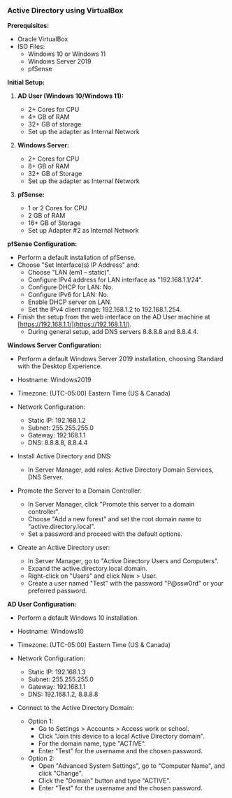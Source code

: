 ### Active Directory using VirtualBox

**Prerequisites:**
- Oracle VirtualBox
- ISO Files:
  - Windows 10 or Windows 11
  - Windows Server 2019
  - pfSense

**Initial Setup:**

1. **AD User (Windows 10/Windows 11):**
   - 2+ Cores for CPU
   - 4+ GB of RAM
   - 32+ GB of storage
   - Set up the adapter as Internal Network

2. **Windows Server:**
   - 2+ Cores for CPU
   - 8+ GB of RAM
   - 32+ GB of Storage
   - Set up the adapter as Internal Network

3. **pfSense:**
   - 1 or 2 Cores for CPU
   - 2 GB of RAM
   - 16+ GB of Storage
   - Set up Adapter #2 as Internal Network

**pfSense Configuration:**

- Perform a default installation of pfSense.
- Choose "Set Interface(s) IP Address" and:
  - Choose "LAN (em1 – static)".
  - Configure IPv4 address for LAN interface as "192.168.1.1/24".
  - Configure DHCP for LAN: No.
  - Configure IPv6 for LAN: No.
  - Enable DHCP server on LAN.
  - Set the IPv4 client range: 192.168.1.2 to 192.168.1.254.
- Finish the setup from the web interface on the AD User machine at [https://192.168.1.1/](https://192.168.1.1/).
  - During general setup, add DNS servers 8.8.8.8 and 8.8.4.4.

**Windows Server Configuration:**

- Perform a default Windows Server 2019 installation, choosing Standard with the Desktop Experience.
- Hostname: Windows2019
- Timezone: (UTC-05:00) Eastern Time (US & Canada)
- Network Configuration:
  - Static IP: 192.168.1.2
  - Subnet: 255.255.255.0
  - Gateway: 192.168.1.1
  - DNS: 8.8.8.8, 8.8.4.4
- Install Active Directory and DNS:
  - In Server Manager, add roles: Active Directory Domain Services, DNS Server.
- Promote the Server to a Domain Controller:
  - In Server Manager, click "Promote this server to a domain controller".
  - Choose "Add a new forest" and set the root domain name to "active.directory.local".
  - Set a password and proceed with the default options.

- Create an Active Directory user:
  - In Server Manager, go to "Active Directory Users and Computers".
  - Expand the active.directory.local domain.
  - Right-click on "Users" and click New > User.
  - Create a user named "Test" with the password "P@ssw0rd" or your preferred password.

**AD User Configuration:**

- Perform a default Windows 10 installation.
- Hostname: Windows10
- Timezone: (UTC-05:00) Eastern Time (US & Canada)
- Network Configuration:
  - Static IP: 192.168.1.3
  - Subnet: 255.255.255.0
  - Gateway: 192.168.1.1
  - DNS: 192.168.1.2, 8.8.8.8

- Connect to the Active Directory Domain:
  - Option 1:
    - Go to Settings > Accounts > Access work or school.
    - Click "Join this device to a local Active Directory domain".
    - For the domain name, type "ACTIVE".
    - Enter "Test" for the username and the chosen password.
  - Option 2:
    - Open "Advanced System Settings", go to "Computer Name", and click "Change".
    - Click the "Domain" button and type "ACTIVE".
    - Enter "Test" for the username and the chosen password.
